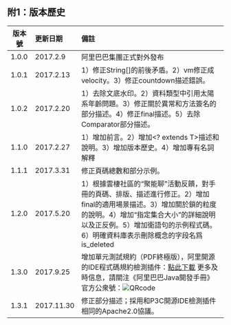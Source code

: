 ## 附1：版本歷史
| 版本號 | 更新日期 | 備註 |
| ------------- |:-------------| :----- |
| 1.0.0     | 2017.2.9 | 阿里巴巴集團正式對外發布 | 
| 1.0.1      | 2017.2.13      |   1）修正String[]的前後矛盾。2）vm修正成velocity。3）修正countdown描述錯誤。 |
| 1.0.2 | 2017.2.20     |    1）去除文底水印。2）資料類型中引用太陽系年齡問題。3）修正關於異常和方法簽名的部分描述。4）修正final描述。5）去除Comparator部分描述。  |
| 1.1.0     | 2017.2.27 | 1）增加前言。2）增加<? extends T>描述和說明。3）增加版本歷史。4）增加專有名詞解釋 | 
| 1.1.1     | 2017.3.31 | 修正頁碼總數和部分示例。 | 
| 1.2.0     | 2017.5.20 | 1）根據雲棲社區的“聚能聊”活動反饋，對手冊的頁碼、排版、描述進行修正。2）增加final的適用場景描述。3）增加關於鎖的粒度的說明。4）增加“指定集合大小”的詳細說明以及正反例。5）增加衛語句的示例程式碼。6）明確資料庫表示刪除概念的字段名爲is_deleted  | 
| 1.3.0     | 2017.9.25 | 增加單元測試規約（PDF終極版），阿里開源的IDE程式碼規約檢測插件：[點此下載](https://github.com/alibaba/p3c) 更多及時信息，請關注《阿里巴巴Java開發手冊》官方公衆號：![QRcode](images/QRcode.jpg)|
| 1.3.1     | 2017.11.30 | 修正部分描述；採用和P3C開源IDE檢測插件相同的Apache2.0協議。 |  

